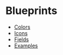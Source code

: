 # Blueprints
- [Colors](https://getkirby.com/docs/reference/panel/blueprints/page)
- [Icons](https://getkirby.com/docs/reference/panel/icons)
- [Fields](https://getkirby.com/docs/guide/blueprints/fields)
- [Examples](https://getkirby.com/docs/reference/panel/samples)
